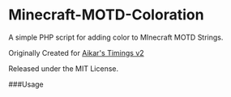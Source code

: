 # Minecraft-MOTD-Coloration

A simple PHP script for adding color to MInecraft MOTD Strings.

Originally Created for [Aikar's Timings v2](https://github.com/aikar/timings)

Released under the MIT License.

###Usage
<?=color('[MOTD]'); ?>
